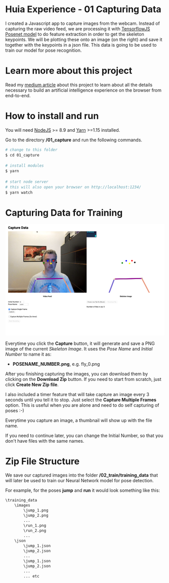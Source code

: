 # Huia Experience - 01 Capturing Data

I created a Javascript app to capture images from the webcam. Instead of capturing the raw video feed, we are processing it with [TensorflowJS Posenet model](https://github.com/tensorflow/tfjs-models/tree/master/posenet) to do feature extraction in order to get the skeleton keypoints. We will be plotting these onto an image (on the right) and save it together with the keypoints in a json file. This data is going to be used to train our model for pose recognition.

# Learn more about this project

Read my [medium article](https://medium.com/@alessandrocauduro/creating-an-interactive-artificial-intelligence-experience-on-the-browser-with-tensorflow-ea205ee08c02) about this project to learn about all the details necessary to build an artificial intelligence experience on the browser from end-to-end.

# How to install and run

You will need [NodeJS](https://nodejs.org/) >= 8.9 and [Yarn](https://yarnpkg.com/) >=1.15 installed.


Go to the directory **/01_capture** and run the following commands.
``` bash
# change to this folder
$ cd 01_capture 

# install modules 
$ yarn

# start node server
# this will also open your browser on http://localhost:1234/
$ yarn watch   
```

# Capturing Data for Training

![](../assets/huia_capture.png)

Everytime you click the **Capture** button, it will generate and save a PNG image of the current *Skeleton Image*. It uses the *Pose Name* and *Initial Number* to name it as: 
- **POSENAME_NUMBER.png**, e.g. fly_0.png

After you finishing capturing the images, you can download them by clicking on the **Download Zip** button. If you need to start from scratch, just click **Create New Zip file**.

I also included a timer feature that will take capture an image every 3 seconds until you tell it to stop. Just select the **Capture Multiple Frames** option. This is useful when you are alone and need to do self capturing of poses :-)

Everytime you capture an image, a thumbnail will show up with the file name. 

If you need to continue later, you can change the Initial Number, so that you don't have files with the same names.

# Zip File Structure

We save our captured images into the folder **/02_train/training_data** that will later be used to train our Neural Network model for pose detection.


For example, for the poses **jump** and **run** it would look something like this:
```
\training_data
    \images
        \jump_1.png
        \jump_2.png
        ...
        \run_1.png
        \run_2.png
        ...
    \json
        \jump_1.json
        \jump_2.json
        ...
        \jump_1.json
        \jump_2.json
        ...
        ... etc
```